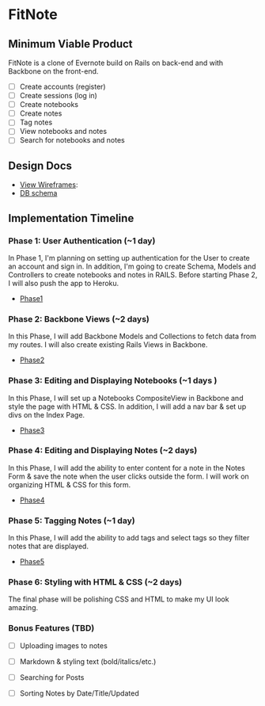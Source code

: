 # FitNote

## Minimum Viable Product
FitNote is a clone of Evernote build on Rails on back-end and with Backbone on the front-end.

- [ ] Create accounts (register)
- [ ] Create sessions (log in)
- [ ] Create notebooks
- [ ] Create notes
- [ ] Tag notes
- [ ] View notebooks and notes
- [ ] Search for notebooks and notes

## Design Docs
* [View Wireframes][views]:
* [DB schema][schema]

## Implementation Timeline

### Phase 1: User Authentication (~1 day)
In Phase 1, I'm planning on setting up authentication for the User to create an account and sign in. In addition, I'm going to create Schema, Models and Controllers to create notebooks and notes in RAILS. Before starting Phase 2, I will also push the app to Heroku.
* [Phase1][phase-one]

### Phase 2: Backbone Views (~2 days)
In this Phase, I will add Backbone Models and Collections to fetch data from my routes. I will also create existing Rails Views in Backbone.
* [Phase2][phase-two]

### Phase 3: Editing and Displaying Notebooks (~1 days )
In this Phase, I will set up a Notebooks CompositeView in Backbone and style the page with HTML & CSS. In addition, I will add a nav bar & set up divs on the Index Page.
* [Phase3][phase-three]

### Phase 4: Editing and Displaying Notes (~2 days)
In this Phase, I will add the ability to enter content for a note in the Notes Form & save the note when the user clicks outside the form. I will work on organizing HTML & CSS for this form.
* [Phase4][phase-four]

### Phase 5: Tagging Notes (~1 day)
In this Phase, I will add the ability to add tags and select tags so they filter notes that are displayed.
* [Phase5][phase-five]

### Phase 6: Styling with HTML & CSS (~2 days)
The final phase will be polishing CSS and HTML to make my UI look amazing.

### Bonus Features (TBD)
- [ ] Uploading images to notes
- [ ] Markdown & styling text (bold/italics/etc.)
- [ ] Searching for Posts
- [ ] Sorting Notes by Date/Title/Updated


[views]: ./docs/views.md
[schema]: ./docs/schema.md


[phase-one]: ./docs/phases/phase1.md
[phase-two]: ./docs/phases/phase2.md
[phase-three]: ./docs/phases/phase3.md
[phase-four]: ./docs/phases/phase4.md
[phase-five]: ./docs/phases/phase5.md
